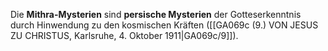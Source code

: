 
Die **Mithra-Mysterien** sind **persische Mysterien** der Gotteserkenntnis durch Hinwendung zu den kosmischen Kräften ([[GA069c (9.) VON JESUS ZU CHRISTUS, Karlsruhe, 4. Oktober 1911|GA069c/9]]).
